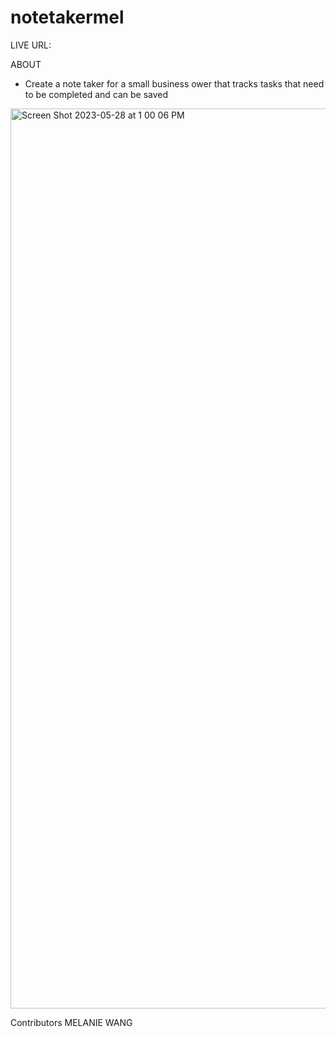 # notetakermel

LIVE URL:

ABOUT
- Create a note taker for a small business ower that tracks tasks that need to be completed and can be saved

<img width="1440" alt="Screen Shot 2023-05-28 at 1 00 06 PM" src="https://github.com/melwang1/notetakermel/assets/126200765/48cb1749-4a1e-4f73-8478-d9b28fcec4c0">

Contributors
MELANIE WANG
